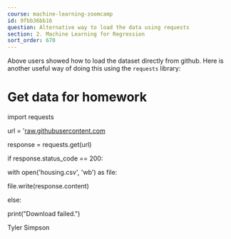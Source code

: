```yaml
---
course: machine-learning-zoomcamp
id: 9fbb36bb16
question: Alternative way to load the data using requests
section: 2. Machine Learning for Regression
sort_order: 670
---
```


Above users showed how to load the dataset directly from github. Here is another useful way of doing this using the `requests` library:

# Get data for homework

import requests

url = '[raw.githubusercontent.com](https://raw.githubusercontent.com/alexeygrigorev/datasets/master/housing.csv')

response = requests.get(url)

if response.status_code == 200:

with open('housing.csv', 'wb') as file:

file.write(response.content)

else:

print("Download failed.")

Tyler Simpson

